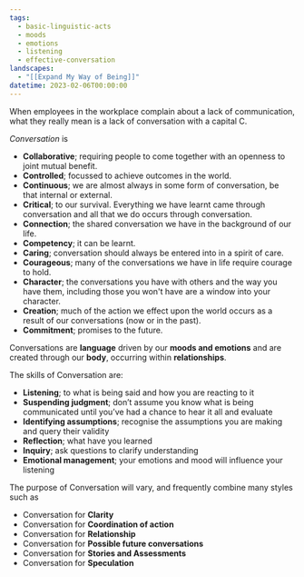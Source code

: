 ```yaml
---
tags:
  - basic-linguistic-acts
  - moods
  - emotions
  - listening
  - effective-conversation
landscapes:
  - "[[Expand My Way of Being]]"
datetime: 2023-02-06T00:00:00
---
```

When employees in the workplace complain about a lack of communication, what they really mean is a lack of conversation with a capital C.

*Conversation* is

* **Collaborative**; requiring people to come together with an openness to joint mutual benefit.
* **Controlled**; focussed to achieve outcomes in the world.
* **Continuous**; we are almost always in some form of conversation, be that internal or external.
* **Critical**; to our survival. Everything we have learnt came through conversation and all that we do occurs through conversation.
* **Connection**; the shared conversation we have in the background of our life.
* **Competency**; it can be learnt.
* **Caring**; conversation should always be entered into in a spirit of care.
* **Courageous**; many of the conversations we have in life require courage to hold.
* **Character**; the conversations you have with others and the way you have them, including those you won't have are a window into your character.
* **Creation**; much of the action we effect upon the world occurs as a result of our conversations (now or in the past).
* **Commitment**; promises to the future.

Conversations are **language** driven by our **moods and emotions** and are created through our **body**, occurring within **relationships**.

The skills of Conversation are:

* **Listening**; to what is being said and how you are reacting to it
* **Suspending judgment**; don’t assume you know what is being communicated until you’ve had a chance to hear it all and evaluate
* **Identifying assumptions**; recognise the assumptions you are making and query their validity
* **Reflection**; what have you learned
* **Inquiry**; ask questions to clarify understanding
* **Emotional management**; your emotions and mood will influence your listening

The purpose of Conversation will vary, and frequently combine many styles such as

* Conversation for **Clarity**
* Conversation for **Coordination of action**
* Conversation for **Relationship**
* Conversation for **Possible future conversations**
* Conversation for **Stories and Assessments**
* Conversation for **Speculation**